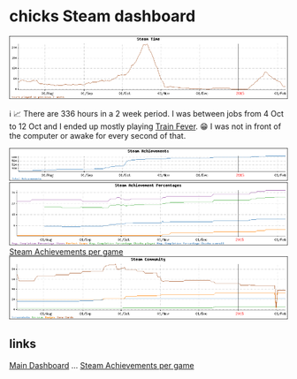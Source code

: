 chicks Steam dashboard
======================

![Steam time](steam_time.png)

:information_source: :chart_with_upwards_trend: There are 336 hours in a 2 week period.  I was between jobs from 4 Oct to 12 Oct and I ended up mostly playing [Train Fever](http://store.steampowered.com/app/304730/).  :grin:  I was not in front of the computer or awake for every second of that. 

![Steam achievements](steam_achievements.png)
![Steam achievements](steam_achievement_percentage.png)
[Steam Achievements per game](steam_achievements.md)
![Steam community](steam_community.png)

links
-----
[Main Dashboard](README.md) ...
[Steam Achievements per game](steam_achievements.md)
